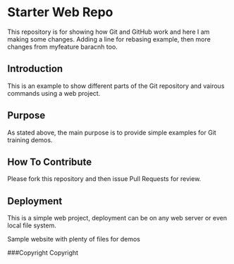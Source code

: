 # Starter Web Repo

This repository is for showing how Git and GitHub work and here I am making some changes.
Adding a line for rebasing example, then more changes from myfeature baracnh too.

## Introduction
This is an example to show different parts of the Git repository and vairous commands using a web project.

## Purpose
As stated above, the main purpose is to provide simple examples for Git training demos.

## How To Contribute
Please fork this repository and then issue Pull Requests for review.

## Deployment
This is a simple web project, deployment can be on any web server or even local file system.

Sample website with plenty of files for demos

###Copyright
Copyright